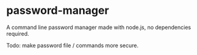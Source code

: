 # password-manager

A command line password manager made with node.js, no dependencies required.

Todo: make password file / commands more secure.
